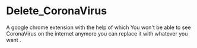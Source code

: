 # Delete_CoronaVirus
A google chrome extension with the help of which 
You won't be able to see CoronaVirus on the internet anymore you can replace it with whatever you want .

